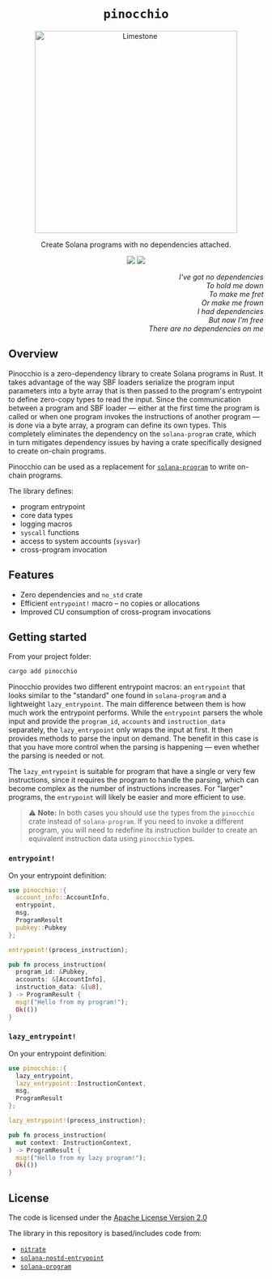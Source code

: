 <h1 align="center">
  <code>pinocchio</code>
</h1>
<p align="center">
  <img width="400" alt="Limestone" src="https://github.com/user-attachments/assets/3a1894b4-403f-4c35-90aa-548e7672fe90" />
</p>
<p align="center">
  Create Solana programs with no dependencies attached.
</p>

<p align="center">
  <a href="https://github.com/febo/pinocchio/actions/workflows/main.yml"><img src="https://img.shields.io/github/actions/workflow/status/febo/pinocchio/main.yml?logo=GitHub" /></a>
  <a href="https://crates.io/crates/pinocchio"><img src="https://img.shields.io/crates/v/pinocchio?logo=rust" /></a>
</p>

<p align="right">
<i>I've got no dependencies</i><br />
<i>To hold me down</i><br />
<i>To make me fret</i><br />
<i>Or make me frown</i><br />
<i>I had dependencies</i><br />
<i>But now I'm free</i><br />
<i>There are no dependencies on me</i>
</p>

## Overview

Pinocchio is a zero-dependency library to create Solana programs in Rust. It takes advantage of the way SBF loaders serialize the program input parameters into a byte array that is then passed to the program's entrypoint to define zero-copy types to read the input. Since the communication between a program and SBF loader &mdash; either at the first time the program is called or when one program invokes the instructions of another program &mdash; is done via a byte array, a program can define its own types. This completely eliminates the dependency on the `solana-program` crate, which in turn mitigates dependency issues by having a crate specifically designed to create on-chain programs.

Pinocchio can be used as a replacement for [`solana-program`](https://crates.io/crates/solana-program) to write on-chain programs.

The library defines:
* program entrypoint
* core data types
* logging macros
* `syscall` functions
* access to system accounts (`sysvar`)
* cross-program invocation

## Features

* Zero dependencies and `no_std` crate
* Efficient `entrypoint!` macro – no copies or allocations
* Improved CU consumption of cross-program invocations

## Getting started

From your project folder:

```bash
cargo add pinocchio
```

Pinocchio provides two different entrypoint macros: an `entrypoint` that looks similar to the "standard" one found in `solana-program` and a lightweight `lazy_entrypoint`. The main difference between them is how much work the entrypoint performs. While the `entrypoint` parsers the whole input and provide the `program_id`, `accounts` and `instruction_data` separately, the `lazy_entrypoint` only wraps the input at first. It then provides methods to parse the input on demand. The benefit in this case is that you have more control when the parsing is happening &mdash; even whether the parsing is needed or not.

The `lazy_entrypoint` is suitable for program that have a single or very few instructions, since it requires the program to handle the parsing, which can become complex as the number of instructions increases. For "larger" programs, the `entrypoint` will likely be easier and more efficient to use.

> ⚠️ **Note:**
> In both cases you should use the types from the `pinocchio` crate instead of `solana-program`. If you need to invoke a different program, you will need to redefine its instruction builder to create an equivalent instruction data using `pinocchio` types.

### `entrypoint!`

On your entrypoint definition:
```rust
use pinocchio::{
  account_info::AccountInfo,
  entrypoint,
  msg,
  ProgramResult
  pubkey::Pubkey
};

entrypoint!(process_instruction);

pub fn process_instruction(
  program_id: &Pubkey,
  accounts: &[AccountInfo],
  instruction_data: &[u8],
) -> ProgramResult {
  msg!("Hello from my program!");
  Ok(())
}
```

### `lazy_entrypoint!`

On your entrypoint definition:
```rust
use pinocchio::{
  lazy_entrypoint,
  lazy_entrypoint::InstructionContext,
  msg,
  ProgramResult
};

lazy_entrypoint!(process_instruction);

pub fn process_instruction(
  mut context: InstructionContext,
) -> ProgramResult {
  msg!("Hello from my lazy program!");
  Ok(())
}
```

## License

The code is licensed under the [Apache License Version 2.0](LICENSE)

The library in this repository is based/includes code from:
* [`nitrate`](https://github.com/nifty-oss/nitrate)
* [`solana-nostd-entrypoint`](https://github.com/cavemanloverboy/solana-nostd-entrypoint/tree/main)
* [`solana-program`](https://github.com/anza-xyz/agave/tree/master/sdk/program)
